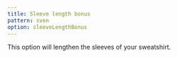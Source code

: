 ```yaml
---
title: Sleeve length bonus
pattern: sven
option: sleeveLengthBonus
---
```


This option will lengthen the sleeves of your sweatshirt.